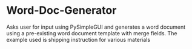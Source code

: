 # Word-Doc-Generator

Asks user for input using PySimpleGUI and generates a word document using a pre-existing word document template with merge fields.
The example used is shipping instruction for various materials

